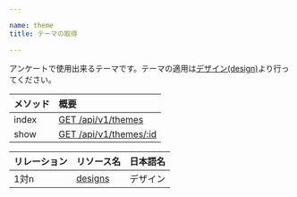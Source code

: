 ```yaml
---

name: theme
title: テーマの取得

---
```


アンケートで使用出来るテーマです。テーマの適用は[デザイン(design)](#design)より行ってください。


|メソッド|概要|
|:---|:---|
|index|[GET /api/v1/themes](#theme_index)|
|show|[GET /api/v1/themes/:id](#theme_show)|

|リレーション|リソース名|日本語名|
|:---|:---|:---|
|1対n|[designs](#design)|デザイン|